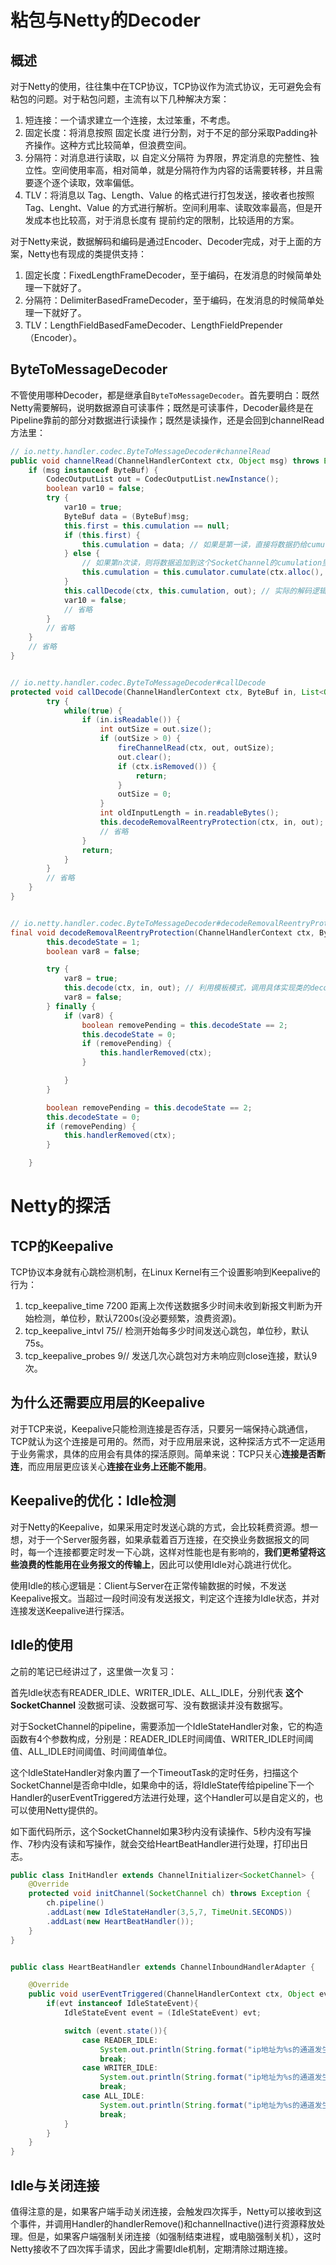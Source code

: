 # 粘包与Netty的Decoder

## 概述

对于Netty的使用，往往集中在TCP协议，TCP协议作为流式协议，无可避免会有粘包的问题。对于粘包问题，主流有以下几种解决方案：

1. 短连接：一个请求建立一个连接，太过笨重，不考虑。
2. 固定长度：将消息按照 固定长度 进行分割，对于不足的部分采取Padding补齐操作。这种方式比较简单，但浪费空间。
3. 分隔符：对消息进行读取，以 自定义分隔符 为界限，界定消息的完整性、独立性。空间使用率高，相对简单，就是分隔符作为内容的话需要转移，并且需要逐个逐个读取，效率偏低。
4. TLV：将消息以 Tag、Length、Value 的格式进行打包发送，接收者也按照 Tag、Lenght、Value 的方式进行解析。空间利用率、读取效率最高，但是开发成本也比较高，对于消息长度有 提前约定的限制，比较适用的方案。

对于Netty来说，数据解码和编码是通过Encoder、Decoder完成，对于上面的方案，Netty也有现成的类提供支持：

1. 固定长度：FixedLengthFrameDecoder，至于编码，在发消息的时候简单处理一下就好了。
2. 分隔符：DelimiterBasedFrameDecoder，至于编码，在发消息的时候简单处理一下就好了。
3. TLV：LengthFieldBasedFameDecoder、LengthFieldPrepender（Encoder）。

## ByteToMessageDecoder

不管使用哪种Decoder，都是继承自`ByteToMessageDecoder`。首先要明白：既然Netty需要解码，说明数据源自可读事件；既然是可读事件，Decoder最终是在Pipeline靠前的部分对数据进行读操作；既然是读操作，还是会回到channelRead方法里：

```java
// io.netty.handler.codec.ByteToMessageDecoder#channelRead
public void channelRead(ChannelHandlerContext ctx, Object msg) throws Exception {
    if (msg instanceof ByteBuf) {
        CodecOutputList out = CodecOutputList.newInstance();
        boolean var10 = false;
        try {
            var10 = true;
            ByteBuf data = (ByteBuf)msg;
            this.first = this.cumulation == null;
            if (this.first) {
                this.cumulation = data; // 如果是第一读，直接将数据扔给cumulation，它是Netty对SocketChannel可读数据的积累（后面会讲到）。
            } else {
                // 如果第n次读，则将数据追加到这个SocketChannel的cumulation里。
                this.cumulation = this.cumulator.cumulate(ctx.alloc(), this.cumulation, data);
            }
            this.callDecode(ctx, this.cumulation, out); // 实际的解码逻辑，交给对应的Decoder实现类处理。
            var10 = false;  
            // 省略
        }
        // 省略
    }
    // 省略
}


// io.netty.handler.codec.ByteToMessageDecoder#callDecode
protected void callDecode(ChannelHandlerContext ctx, ByteBuf in, List<Object> out) {
        try {
            while(true) {
                if (in.isReadable()) {
                    int outSize = out.size();
                    if (outSize > 0) {
                        fireChannelRead(ctx, out, outSize);
                        out.clear();
                        if (ctx.isRemoved()) {
                            return;
                        }
                        outSize = 0;
                    }
                    int oldInputLength = in.readableBytes();
                    this.decodeRemovalReentryProtection(ctx, in, out); // 对cumulation的可读数据进行decode，decode完成后在cumulation清掉已读数据。
                    // 省略
                }
                return;
            }
        }
    	// 省略
    }
}


// io.netty.handler.codec.ByteToMessageDecoder#decodeRemovalReentryProtection
final void decodeRemovalReentryProtection(ChannelHandlerContext ctx, ByteBuf in, List<Object> out) throws Exception {
        this.decodeState = 1;
        boolean var8 = false;

        try {
            var8 = true;
            this.decode(ctx, in, out); // 利用模板模式，调用具体实现类的decode方法，完成解码。
            var8 = false;
        } finally {
            if (var8) {
                boolean removePending = this.decodeState == 2;
                this.decodeState = 0;
                if (removePending) {
                    this.handlerRemoved(ctx);
                }

            }
        }

        boolean removePending = this.decodeState == 2;
        this.decodeState = 0;
        if (removePending) {
            this.handlerRemoved(ctx);
        }

    }
```

# Netty的探活

## TCP的Keepalive

TCP协议本身就有心跳检测机制，在Linux Kernel有三个设置影响到Keepalive的行为：

1. tcp_keepalive_time 7200 距离上次传送数据多少时间未收到新报文判断为开始检测，单位秒，默认7200s(没必要频繁，浪费资源)。
2. tcp_keepalive_intvl 75// 检测开始每多少时间发送心跳包，单位秒，默认75s。
3. tcp_keepalive_probes 9// 发送几次心跳包对方未响应则close连接，默认9次。

## 为什么还需要应用层的Keepalive

对于TCP来说，Keepalive只能检测连接是否存活，只要另一端保持心跳通信，TCP就认为这个连接是可用的。然而，对于应用层来说，这种探活方式不一定适用于业务需求，具体的应用会有具体的探活原则。简单来说：TCP只关心**连接是否断连**，而应用层更应该关心**连接在业务上还能不能用**。

## Keepalive的优化：Idle检测

对于Netty的Keepalive，如果采用定时发送心跳的方式，会比较耗费资源。想一想，对于一个Server服务器，如果承载着百万连接，在交换业务数据报文的同时，每一个连接都要定时发一下心跳，这样对性能也是有影响的，**我们更希望将这些浪费的性能用在业务报文的传输上**，因此可以使用Idle对心跳进行优化。

使用Idle的核心逻辑是：Client与Server在正常传输数据的时候，不发送Keepalive报文。当超过一段时间没有发送报文，判定这个连接为Idle状态，并对连接发送Keepalive进行探活。

## Idle的使用

之前的笔记已经讲过了，这里做一次复习：

首先Idle状态有READER_IDLE、WRITER_IDLE、ALL_IDLE，分别代表 **这个SocketChannel** 没数据可读、没数据可写、没有数据读并没有数据写。

对于SocketChannel的pipeline，需要添加一个IdleStateHandler对象，它的构造函数有4个参数构成，分别是：READER_IDLE时间阈值、WRITER_IDLE时间阈值、ALL_IDLE时间阈值、时间阈值单位。

这个IdleStateHandler对象内置了一个TimeoutTask的定时任务，扫描这个SocketChannel是否命中Idle，如果命中的话，将IdleState传给pipeline下一个Handler的userEventTriggered方法进行处理，这个Handler可以是自定义的，也可以使用Netty提供的。

如下面代码所示，这个SocketChannel如果3秒内没有读操作、5秒内没有写操作、7秒内没有读和写操作，就会交给HeartBeatHandler进行处理，打印出日志。

```java
public class InitHandler extends ChannelInitializer<SocketChannel> {
    @Override
    protected void initChannel(SocketChannel ch) throws Exception {
        ch.pipeline()
        .addLast(new IdleStateHandler(3,5,7, TimeUnit.SECONDS))
        .addLast(new HeartBeatHandler());
    }
}


public class HeartBeatHandler extends ChannelInboundHandlerAdapter {

    @Override
    public void userEventTriggered(ChannelHandlerContext ctx, Object evt) throws Exception {
        if(evt instanceof IdleStateEvent){
            IdleStateEvent event = (IdleStateEvent) evt;

            switch (event.state()){
                case READER_IDLE:
                    System.out.println(String.format("ip地址为%s的通道发生了读空闲",ctx.channel().remoteAddress()));
                    break;
                case WRITER_IDLE:
                    System.out.println(String.format("ip地址为%s的通道发生了写空闲",ctx.channel().remoteAddress()));
                    break;
                case ALL_IDLE:
                    System.out.println(String.format("ip地址为%s的通道发生了空闲",ctx.channel().remoteAddress()));
                    break;
            }
        }
    }
}

```

## Idle与关闭连接

值得注意的是，如果客户端手动关闭连接，会触发四次挥手，Netty可以接收到这个事件，并调用Handler的handlerRemove()和channelInactive()进行资源释放处理。但是，如果客户端强制关闭连接（如强制结束进程，或电脑强制关机），这时Netty接收不了四次挥手请求，因此才需要Idle机制，定期清除过期连接。